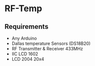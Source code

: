 # RF-Temp
<h2>Requirements</h2>
<ul>
<li>Any Arduino</li>
<li>Dallas temperature Sensors (DS18B20)</li>
<li>RF Transmitter & Receiver 433MHz</li>
<li>IIC LCD 1602</li>
<li>LCD 2004 20x4</li>
</ul>
